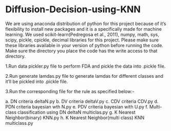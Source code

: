 # Diffusion-Decision-using-KNN

We are using anaconda distribution of python for this project because of it’s flexibility to install new
packages and it is a specifically made for machine learning. We used scikit-learn(Pedregosa et al.,
2011), numpy, math, sys, scipy, pickle, cpickle, decimal libraries for this project. Please make sure
these libraries available in your version of python before running the code. Make sure the directory
you place the code has the write access to that directory.

1.Run data pickler.py file to perform FDA and pickle the data into .pickle file.

2.Run generate lamdas.py file to generate lamdas for different classes and it’ll be pickled into .pickle
file.

3.Run the corresponding file for the rule as specified below:-

a. DN criteria deltaN.py
b. DV criteria deltaV.py
c. CDV criteria CDV.py
d. PDN criteria bayesian wth N.py
e. PDV criteria bayesian with U.py
f. Multi-class classification using DN deltaN multiclas.py
g. K Nearest Neighbor(binary) KNN.py
h. K Nearest Neighbor(multi class) KNN multiclass.py
